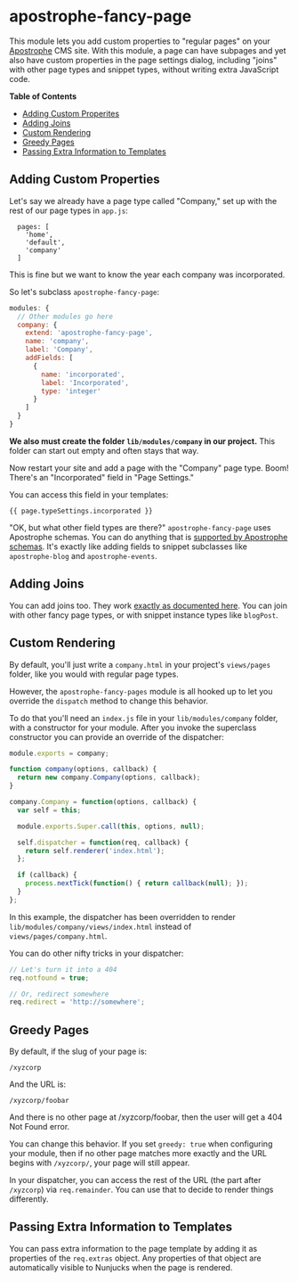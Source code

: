 # apostrophe-fancy-page

This module lets you add custom properties to "regular pages" on your [Apostrophe](http://github.com/punkave/apostrophe-sandbox) CMS site. With this module, a page can have subpages and yet also have custom properties in the page settings dialog, including "joins" with other page types and snippet types, without writing extra JavaScript code.

**Table of Contents**
* [Adding Custom Properites](#adding-custom-properties)
* [Adding Joins](#adding-joins)
* [Custom Rendering](#custom-rendering)
* [Greedy Pages](#greedy-pages)
* [Passing Extra Information to Templates](#passing-extra-information-to-templates)

## Adding Custom Properties

Let's say we already have a page type called "Company," set up with the rest of our page types in `app.js`:

```javacript
  pages: [
    'home',
    'default',
    'company'
  ]
```

This is fine but we want to know the year each company was incorporated.

So let's subclass `apostrophe-fancy-page`:

```javascript
modules: {
  // Other modules go here
  company: {
    extend: 'apostrophe-fancy-page',
    name: 'company',
    label: 'Company',
    addFields: [
      {
        name: 'incorporated',
        label: 'Incorporated',
        type: 'integer'
      }
    ]
  }
}
```

**We also must create the folder `lib/modules/company` in our project.** This folder can start out empty and often stays that way.

Now restart your site and add a page with the "Company" page type. Boom! There's an "Incorporated" field in "Page Settings."

You can access this field in your templates:

    {{ page.typeSettings.incorporated }}

"OK, but what other field types are there?" `apostrophe-fancy-page` uses Apostrophe schemas. You can do anything that is [supported by Apostrophe schemas](http://github.com/punkave/apostrophe-schemas). It's exactly like adding fields to snippet subclasses like `apostrophe-blog` and `apostrophe-events`.

## Adding Joins

You can add joins too. They work [exactly as documented here](http://github.com/punkave/apostrophe-schemas). You can join with other fancy page types, or with snippet instance types like `blogPost`.

## Custom Rendering

By default, you'll just write a `company.html` in your project's `views/pages` folder, like you would with regular page types.

However, the `apostrophe-fancy-pages` module is all hooked up to let you override the `dispatch` method to change this behavior.

To do that you'll need an `index.js` file in your `lib/modules/company` folder, with a constructor for your module. After you invoke the superclass constructor you can provide an override of the dispatcher:

```javascript
module.exports = company;

function company(options, callback) {
  return new company.Company(options, callback);
}

company.Company = function(options, callback) {
  var self = this;

  module.exports.Super.call(this, options, null);

  self.dispatcher = function(req, callback) {
    return self.renderer('index.html');
  };

  if (callback) {
    process.nextTick(function() { return callback(null); });
  }
};
```

In this example, the dispatcher has been overridden to render `lib/modules/company/views/index.html` instead of `views/pages/company.html`.

You can do other nifty tricks in your dispatcher:

```javascript
// Let's turn it into a 404
req.notfound = true;

// Or, redirect somewhere
req.redirect = 'http://somewhere';
```

## Greedy Pages

By default, if the slug of your page is:

    /xyzcorp

And the URL is:

    /xyzcorp/foobar

And there is no other page at /xyzcorp/foobar, then the user will get a 404 Not Found error.

You can change this behavior. If you set `greedy: true` when configuring your module, then if no other page matches more exactly and the URL begins with `/xyzcorp/`, your page will still appear.

In your dispatcher, you can access the rest of the URL (the part after `/xyzcorp`) via `req.remainder`. You can use that to decide to render things differently.

## Passing Extra Information to Templates

You can pass extra information to the page template by adding it as properties of the `req.extras` object. Any properties of that object are automatically visible to Nunjucks when the page is rendered.
